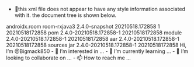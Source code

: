 - 👋this xml file does not appear to have any style information associated with it. the document tree is shown below.
<metadata modelversion="1.1.0">
<groupid>androidx.room</groupid>
<artifactid>room-rxjava3</artifactid>
<version>2.4.0-snapshot</version>
<versioning>
<snapshot>
<timestamp>20210518.172858</timestamp>
<buildnumber>1</buildnumber>
</snapshot>
<lastupdated>20210518172858</lastupdated>
<snapshotversions>
<snapshotversion>
<extension>pom</extension>
<value>2.4.0-20210518.172858-1</value>
<updated>20210518172858</updated>
</snapshotversion>
<snapshotversion>
<extension>module</extension>
<value>2.4.0-20210518.172858-1</value>
<updated>20210518172858</updated>
</snapshotversion>
<snapshotversion>
<extension>aar</extension>
<value>2.4.0-20210518.172858-1</value>
<updated>20210518172858</updated>
</snapshotversion>
<snapshotversion>
<classifier>sources</classifier>
<extension>jar</extension>
<value>2.4.0-20210518.172858-1</value>
<updated>20210518172858</updated>
</snapshotversion>
</snapshotversions>
</versioning>
</metadata> Hi, I’m @Bigmack850
- 👀 I’m interested in ...
- 🌱 I’m currently learning ...
- 💞️ I’m looking to collaborate on ...
- 📫 How to reach me ...

<!---
Bigmack850/Bigmack850 is a ✨ special ✨ repository because its `README.md` (this file) appears on your GitHub profile.
You can click the Preview link to take a look at your changes.
--->

